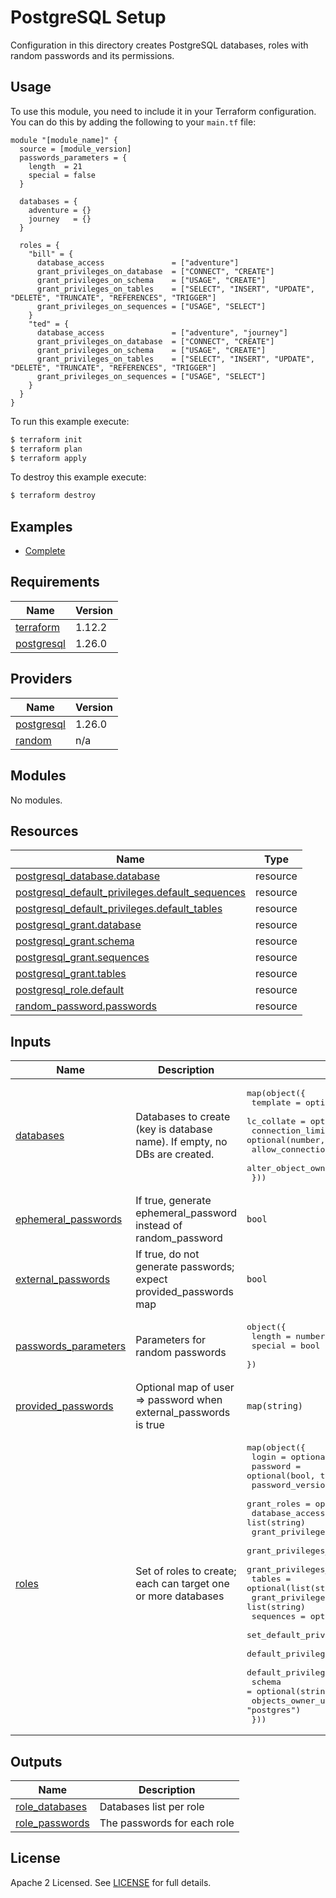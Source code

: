 # PostgreSQL Setup

Configuration in this directory creates PostgreSQL databases, roles with random passwords and its permissions.

## Usage
To use this module, you need to include it in your Terraform configuration. You can do this by adding the following to your `main.tf` file:

```hcl
module "[module_name]" {
  source = [module_version]
  passwords_parameters = {
    length  = 21
    special = false
  }

  databases = {
    adventure = {}
    journey   = {}
  }

  roles = {
    "bill" = {
      database_access               = ["adventure"]
      grant_privileges_on_database  = ["CONNECT", "CREATE"]
      grant_privileges_on_schema    = ["USAGE", "CREATE"]
      grant_privileges_on_tables    = ["SELECT", "INSERT", "UPDATE", "DELETE", "TRUNCATE", "REFERENCES", "TRIGGER"]
      grant_privileges_on_sequences = ["USAGE", "SELECT"]
    }
    "ted" = {
      database_access               = ["adventure", "journey"]
      grant_privileges_on_database  = ["CONNECT", "CREATE"]
      grant_privileges_on_schema    = ["USAGE", "CREATE"]
      grant_privileges_on_tables    = ["SELECT", "INSERT", "UPDATE", "DELETE", "TRUNCATE", "REFERENCES", "TRIGGER"]
      grant_privileges_on_sequences = ["USAGE", "SELECT"]
    }
  }
}
```

To run this example execute:

```bash
$ terraform init
$ terraform plan
$ terraform apply
```

To destroy this example execute:

```bash
$ terraform destroy
```

## Examples

- [Complete](https://github.com/anatomiq/terraform-postgres-setup/tree/main/examples/aws)

<!-- BEGIN_TF_DOCS -->
## Requirements

| Name | Version |
|------|---------|
| <a name="requirement_terraform"></a> [terraform](#requirement\_terraform) | 1.12.2 |
| <a name="requirement_postgresql"></a> [postgresql](#requirement\_postgresql) | 1.26.0 |

## Providers

| Name | Version |
|------|---------|
| <a name="provider_postgresql"></a> [postgresql](#provider\_postgresql) | 1.26.0 |
| <a name="provider_random"></a> [random](#provider\_random) | n/a |

## Modules

No modules.

## Resources

| Name | Type |
|------|------|
| [postgresql_database.database](https://registry.terraform.io/providers/cyrilgdn/postgresql/1.26.0/docs/resources/database) | resource |
| [postgresql_default_privileges.default_sequences](https://registry.terraform.io/providers/cyrilgdn/postgresql/1.26.0/docs/resources/default_privileges) | resource |
| [postgresql_default_privileges.default_tables](https://registry.terraform.io/providers/cyrilgdn/postgresql/1.26.0/docs/resources/default_privileges) | resource |
| [postgresql_grant.database](https://registry.terraform.io/providers/cyrilgdn/postgresql/1.26.0/docs/resources/grant) | resource |
| [postgresql_grant.schema](https://registry.terraform.io/providers/cyrilgdn/postgresql/1.26.0/docs/resources/grant) | resource |
| [postgresql_grant.sequences](https://registry.terraform.io/providers/cyrilgdn/postgresql/1.26.0/docs/resources/grant) | resource |
| [postgresql_grant.tables](https://registry.terraform.io/providers/cyrilgdn/postgresql/1.26.0/docs/resources/grant) | resource |
| [postgresql_role.default](https://registry.terraform.io/providers/cyrilgdn/postgresql/1.26.0/docs/resources/role) | resource |
| [random_password.passwords](https://registry.terraform.io/providers/hashicorp/random/latest/docs/resources/password) | resource |

## Inputs

| Name | Description | Type | Default | Required |
|------|-------------|------|---------|:--------:|
| <a name="input_databases"></a> [databases](#input\_databases) | Databases to create (key is database name). If empty, no DBs are created. | <pre>map(object({<br/>    template               = optional(string, "template0")<br/>    lc_collate             = optional(string, "en_US.UTF-8")<br/>    connection_limit       = optional(number, -1)<br/>    allow_connections      = optional(bool, true)<br/>    alter_object_ownership = optional(bool, false)<br/>  }))</pre> | `{}` | no |
| <a name="input_ephemeral_passwords"></a> [ephemeral\_passwords](#input\_ephemeral\_passwords) | If true, generate ephemeral\_password instead of random\_password | `bool` | `false` | no |
| <a name="input_external_passwords"></a> [external\_passwords](#input\_external\_passwords) | If true, do not generate passwords; expect provided\_passwords map | `bool` | `false` | no |
| <a name="input_passwords_parameters"></a> [passwords\_parameters](#input\_passwords\_parameters) | Parameters for random passwords | <pre>object({<br/>    length  = number<br/>    special = bool<br/>  })</pre> | <pre>{<br/>  "length": 21,<br/>  "special": true<br/>}</pre> | no |
| <a name="input_provided_passwords"></a> [provided\_passwords](#input\_provided\_passwords) | Optional map of user => password when external\_passwords is true | `map(string)` | `{}` | no |
| <a name="input_roles"></a> [roles](#input\_roles) | Set of roles to create; each can target one or more databases | <pre>map(object({<br/>    login                           = optional(bool, true)<br/>    password                        = optional(bool, true)<br/>    password_version                = optional(number, 1)<br/>    grant_roles                     = optional(list(string), [])<br/>    database_access                 = list(string)<br/>    grant_privileges_on_database    = list(string)<br/>    grant_privileges_on_schema      = list(string)<br/>    grant_privileges_on_tables      = list(string)<br/>    tables                          = optional(list(string), [])<br/>    grant_privileges_on_sequences   = list(string)<br/>    sequences                       = optional(list(string), [])<br/>    set_default_privileges          = optional(bool, false)<br/>    default_privileges_on_tables    = optional(list(string), [])<br/>    default_privileges_on_sequences = optional(list(string), [])<br/>    schema                          = optional(string, "public")<br/>    objects_owner_user              = optional(string, "postgres")<br/>  }))</pre> | n/a | yes |

## Outputs

| Name | Description |
|------|-------------|
| <a name="output_role_databases"></a> [role\_databases](#output\_role\_databases) | Databases list per role |
| <a name="output_role_passwords"></a> [role\_passwords](#output\_role\_passwords) | The passwords for each role |
<!-- END_TF_DOCS -->

## License
Apache 2 Licensed. See [LICENSE](https://github.com/anatomiq/terraform-postgres-setup/blob/main/LICENSE) for full details.
